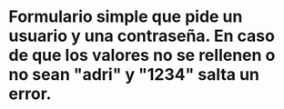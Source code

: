 # Formulario simple que pide un usuario y una contraseña. En caso de que los valores no se rellenen o no sean "adri" y "1234" salta un error.
